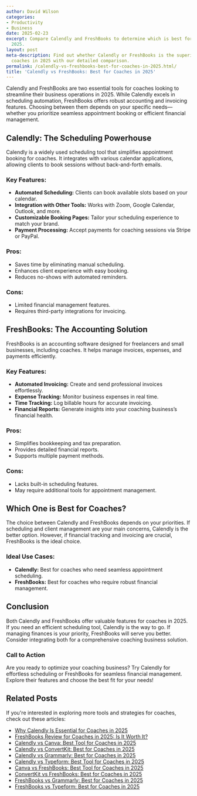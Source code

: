 ```yaml
---
author: David Wilson
categories:
- Productivity
- Business
date: 2025-02-23
excerpt: Compare Calendly and FreshBooks to determine which is best for coaches in
  2025.
layout: post
meta-description: Find out whether Calendly or FreshBooks is the superior choice for
  coaches in 2025 with our detailed comparison.
permalink: /calendly-vs-freshbooks-best-for-coaches-in-2025.html/
title: 'Calendly vs FreshBooks: Best for Coaches in 2025'
---
```


Calendly and FreshBooks are two essential tools for coaches looking to streamline their business operations in 2025. While Calendly excels in scheduling automation, FreshBooks offers robust accounting and invoicing features. Choosing between them depends on your specific needs—whether you prioritize seamless appointment booking or efficient financial management.

## Calendly: The Scheduling Powerhouse
Calendly is a widely used scheduling tool that simplifies appointment booking for coaches. It integrates with various calendar applications, allowing clients to book sessions without back-and-forth emails.

### Key Features:
- **Automated Scheduling:** Clients can book available slots based on your calendar.
- **Integration with Other Tools:** Works with Zoom, Google Calendar, Outlook, and more.
- **Customizable Booking Pages:** Tailor your scheduling experience to match your brand.
- **Payment Processing:** Accept payments for coaching sessions via Stripe or PayPal.

### Pros:
- Saves time by eliminating manual scheduling.
- Enhances client experience with easy booking.
- Reduces no-shows with automated reminders.

### Cons:
- Limited financial management features.
- Requires third-party integrations for invoicing.

## FreshBooks: The Accounting Solution
FreshBooks is an accounting software designed for freelancers and small businesses, including coaches. It helps manage invoices, expenses, and payments efficiently.

### Key Features:
- **Automated Invoicing:** Create and send professional invoices effortlessly.
- **Expense Tracking:** Monitor business expenses in real time.
- **Time Tracking:** Log billable hours for accurate invoicing.
- **Financial Reports:** Generate insights into your coaching business’s financial health.

### Pros:
- Simplifies bookkeeping and tax preparation.
- Provides detailed financial reports.
- Supports multiple payment methods.

### Cons:
- Lacks built-in scheduling features.
- May require additional tools for appointment management.

## Which One is Best for Coaches?
The choice between Calendly and FreshBooks depends on your priorities. If scheduling and client management are your main concerns, Calendly is the better option. However, if financial tracking and invoicing are crucial, FreshBooks is the ideal choice.

### Ideal Use Cases:
- **Calendly:** Best for coaches who need seamless appointment scheduling.
- **FreshBooks:** Best for coaches who require robust financial management.

## Conclusion
Both Calendly and FreshBooks offer valuable features for coaches in 2025. If you need an efficient scheduling tool, Calendly is the way to go. If managing finances is your priority, FreshBooks will serve you better. Consider integrating both for a comprehensive coaching business solution.

### Call to Action
Are you ready to optimize your coaching business? Try Calendly for effortless scheduling or FreshBooks for seamless financial management. Explore their features and choose the best fit for your needs!

## Related Posts
If you're interested in exploring more tools and strategies for coaches, check out these articles:
- [Why Calendly Is Essential for Coaches in 2025](/why-calendly-is-essential-for-coaches-in-2025.html/)
- [FreshBooks Review for Coaches in 2025: Is It Worth It?](/freshbooks-review-for-coaches-in-2025-is-it-worth-it.html/)
- [Calendly vs Canva: Best Tool for Coaches in 2025](/calendly-vs-canva-best-tool-for-coaches-in-2025.html/)
- [Calendly vs ConvertKit: Best for Coaches in 2025](/calendly-vs-convertkit-best-for-coaches-in-2025.html/)
- [Calendly vs Grammarly: Best for Coaches in 2025](/calendly-vs-grammarly-best-for-coaches-in-2025.html/)
- [Calendly vs Typeform: Best Tool for Coaches in 2025](/calendly-vs-typeform-best-tool-for-coaches-in-2025.html/)
- [Canva vs FreshBooks: Best Tool for Coaches in 2025](/canva-vs-freshbooks-best-tool-for-coaches-in-2025.html/)
- [ConvertKit vs FreshBooks: Best for Coaches in 2025](/convertkit-vs-freshbooks-best-for-coaches-in-2025.html/)
- [FreshBooks vs Grammarly: Best for Coaches in 2025](/freshbooks-vs-grammarly-best-for-coaches-in-2025.html/)
- [FreshBooks vs Typeform: Best for Coaches in 2025](/freshbooks-vs-typeform-best-for-coaches-in-2025.html/)
